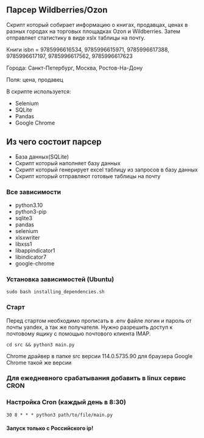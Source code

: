 ## Парсер Wildberries/Ozon
Скрипт который собирает информацию о книгах, продавцах, ценах в разных городах на торговых площадках Ozon и Wildberries. Затем отправляет статистику в виде xslx таблицы на почту.

Книги isbn = 9785996616534, 9785996615971, 9785996617388, 9785996617197, 9785996617562, 9785996617623

Города: Санкт-Петербург, Москва, Ростов-На-Дону 

Поля: цена, продавец

В скрипте используется:
- Selenium
- SQLite
- Pandas
- Google Chrome

## Из чего состоит парсер
- База данных(SQLite)
- Скрипт который наполняет базу данных
- Скрипт который генерирует excel таблицу из запросов в базу данных
- Скрипт который отправляют готовые таблицы на почту

### Все зависимости
- python3.10
- python3-pip
- sqlite3
- pandas
- selenium
- xlsxwriter
- libxss1
- libappindicator1
- libindicator7
- google-chrome

### Установка зависимостей (Ubuntu)
```
sudo bash installing_dependencies.sh
```

### Старт
Перед стартом необходимо прописать в .env файле логин и пароль от почты yandex, а так же получателя. Нужно разрешить доступ к почтовому ящику с помощью почтового клиента IMAP.
```
cd src && python3 main.py
```

Chrome драйвер в папке src версии 114.0.5735.90 для браузера Google Chrome такой же версии

### Для ежедневного срабатывания добавить в linux сервис CRON


### Настройка Cron (каждый день в 8:30)
```
30 8 * * * python3 path/to/file/main.py
```
#### Запуск только с Российского ip!